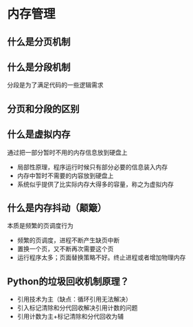 # 内存管理

## 什么是分页机制

## 什么是分段机制

分段是为了满足代码的一些逻辑需求

## 分页和分段的区别

## 什么是虚拟内存

通过把一部分暂时不用的内存信息放到硬盘上
- 局部性原理，程序运行时候只有部分必要的信息装入内存
- 内存中暂时不需要的内容放到硬盘上
- 系统似乎提供了比实际内存大得多的容量，称之为虚拟内存

## 什么是内存抖动（颠簸）

本质是频繁的页调度行为
- 频繁的页调度，进程不断产生缺页中断
- 置换一个页，又不断再次需要这个页
- 运行程序太多；页面替换策略不好。终止进程或者增加物理内存

## Python的垃圾回收机制原理？

- 引用技术为主（缺点：循环引用无法解决）
- 引入标记清除和分代回收解决引用计数的问题
- 引用计数为主+标记清除和分代回收为辅

